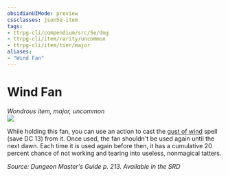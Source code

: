 ```yaml
---
obsidianUIMode: preview
cssclasses: json5e-item
tags:
- ttrpg-cli/compendium/src/5e/dmg
- ttrpg-cli/item/rarity/uncommon
- ttrpg-cli/item/tier/major
aliases: 
- "Wind Fan"
---
```

# Wind Fan
*Wondrous item, major, uncommon*  
![](/3-Mechanics/CLI/Compendium/items/img/wind-fan.webp#right)


While holding this fan, you can use an action to cast the [gust of wind](/3-Mechanics/CLI/Compendium/spells/gust-of-wind.md) spell (save DC 13) from it. Once used, the fan shouldn't be used again until the next dawn. Each time it is used again before then, it has a cumulative 20 percent chance of not working and tearing into useless, nonmagical tatters.

*Source: Dungeon Master's Guide p. 213. Available in the <span title='Systems Reference Document (5.1)'>SRD</span>*